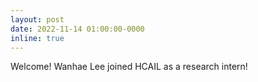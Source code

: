 ```yaml
---
layout: post
date: 2022-11-14 01:00:00-0000
inline: true
---
```


Welcome! Wanhae Lee joined HCAIL as a research intern!
